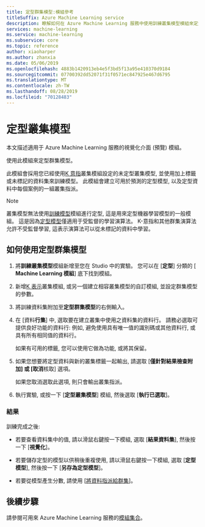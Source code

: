 ```yaml
---
title: 定型群集模型:模組參考
titleSuffix: Azure Machine Learning service
description: 瞭解如何在 Azure Machine Learning 服務中使用訓練叢集模型模組來定型群集模型。
services: machine-learning
ms.service: machine-learning
ms.subservice: core
ms.topic: reference
author: xiaoharper
ms.author: zhanxia
ms.date: 05/06/2019
ms.openlocfilehash: 4883b1420913eb4e5f3bd5f13a95e410370d9184
ms.sourcegitcommit: 07700392dd52071f31f0571ec847925e467d6795
ms.translationtype: MT
ms.contentlocale: zh-TW
ms.lasthandoff: 08/28/2019
ms.locfileid: "70128483"
---
```

# <a name="train-clustering-model"></a>定型叢集模型

本文描述適用于 Azure Machine Learning 服務的視覺化介面 (預覽) 模組。

使用此模組來定型群集模型。

此模組會採用您已經使用[K 意指](k-means-clustering.md)叢集模組設定的未定型叢集模型, 並使用加上標籤或未標記的資料集來訓練模型。 此模組會建立可用於預測的定型模型, 以及定型資料中每個案例的一組叢集指派。

> [!NOTE]
> 叢集模型無法使用[訓練模型](train-model.md)模組進行定型, 這是用來定型機器學習模型的一般模組。 這是因為[定型模型](train-model.md)僅適用于受監督的學習演算法。 K-意指和其他群集演算法允許不受監督學習, 這表示演算法可以從未標記的資料中學習。  
  
## <a name="how-to-use-train-clustering-model"></a>如何使用定型群集模型  
  
1.  將**訓練叢集模型**模組新增至您在 Studio 中的實驗。 您可以在 [**定型**] 分類的 [ **Machine Learning 模組**] 底下找到模組。  
  
2. 新增[K 表示](k-means-clustering.md)叢集模組, 或另一個建立相容叢集模型的自訂模組, 並設定群集模型的參數。  
    
3.  將訓練資料集附加至**定型群集模型**的右側輸入。
  
5.  在 [資料**行集**] 中, 選取要在建立叢集中使用之資料集的資料行。 請務必選取可提供良好功能的資料行: 例如, 避免使用具有唯一值的識別碼或其他資料行, 或具有所有相同值的資料行。

    如果有可用的標籤, 您可以使用它做為功能, 或將其保留。  
  
6. 如果您想要將定型資料與新的叢集標籤一起輸出, 請選取 [**僅針對結果檢查附加] 或 [取消**核取] 選項。

    如果您取消選取此選項, 則只會輸出叢集指派。 

7. 執行實驗, 或按一下 [**定型叢集模型**] 模組, 然後選取 [**執行已選取**]。  
  
### <a name="results"></a>結果

訓練完成之後:


+  若要查看資料集中的值, 請以滑鼠右鍵按一下模組, 選取 [**結果資料集**], 然後按一下 [**視覺化**]。

+ 若要儲存定型的模型以供稍後重複使用, 請以滑鼠右鍵按一下模組, 選取 [**定型模型**], 然後按一下 [**另存為定型模型**]。

+ 若要從模型產生分數, 請使用 [[將資料指派給群集](assign-data-to-clusters.md)]。



## <a name="next-steps"></a>後續步驟

請參閱可用來 Azure Machine Learning 服務的[模組集合](module-reference.md)。 